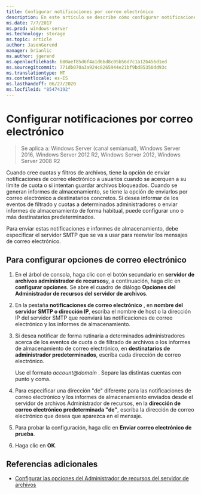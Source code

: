 ```yaml
---
title: Configurar notificaciones por correo electrónico
description: En este artículo se describe cómo configurar notificaciones por correo electrónico.
ms.date: 7/7/2017
ms.prod: windows-server
ms.technology: storage
ms.topic: article
author: JasonGerend
manager: brianlic
ms.author: jgerend
ms.openlocfilehash: b80aef85d6f4a1d6bd8c05b56d7c1a12b456d1ed
ms.sourcegitcommit: 771db070a3a924c8265944e21bf9bd85350dd93c
ms.translationtype: MT
ms.contentlocale: es-ES
ms.lasthandoff: 06/27/2020
ms.locfileid: "85474192"
---
```

# <a name="configure-e-mail-notifications"></a>Configurar notificaciones por correo electrónico

> Se aplica a: Windows Server (canal semianual), Windows Server 2016, Windows Server 2012 R2, Windows Server 2012, Windows Server 2008 R2

Cuando cree cuotas y filtros de archivos, tiene la opción de enviar notificaciones de correo electrónico a usuarios cuando se acerquen a su límite de cuota o si intentan guardar archivos bloqueados. Cuando se generan informes de almacenamiento, se tiene la opción de enviarlos por correo electrónico a destinatarios concretos. Si desea informar de los eventos de filtrado y cuotas a determinados administradores o enviar informes de almacenamiento de forma habitual, puede configurar uno o más destinatarios predeterminados.

Para enviar estas notificaciones e informes de almacenamiento, debe especificar el servidor SMTP que se va a usar para reenviar los mensajes de correo electrónico.

## <a name="to-configure-e-mail-options"></a>Para configurar opciones de correo electrónico

1. En el árbol de consola, haga clic con el botón secundario en **servidor de archivos administrador de recursos**y, a continuación, haga clic en **configurar opciones**. Se abre el cuadro de diálogo **Opciones del Administrador de recursos del servidor de archivos**.

2. En la pestaña **notificaciones de correo electrónico** , en **nombre del servidor SMTP o dirección IP**, escriba el nombre de host o la dirección IP del servidor SMTP que reenviará las notificaciones de correo electrónico y los informes de almacenamiento.

3. Si desea notificar de forma rutinaria a determinados administradores acerca de los eventos de cuota o de filtrado de archivos o los informes de almacenamiento de correo electrónico, en **destinatarios de administrador predeterminados**, escriba cada dirección de correo electrónico.

   Use el formato <em>account@domain</em> . Separe las distintas cuentas con punto y coma.

4. Para especificar una dirección "de" diferente para las notificaciones de correo electrónico y los informes de almacenamiento enviados desde el servidor de archivos Administrador de recursos, en la **dirección de correo electrónico predeterminada "de"**, escriba la dirección de correo electrónico que desea que aparezca en el mensaje.

5. Para probar la configuración, haga clic en **Enviar correo electrónico de prueba**.

6. Haga clic en **OK**.


## <a name="additional-references"></a>Referencias adicionales

-   [Configurar las opciones del Administrador de recursos del servidor de archivos](setting-file-server-resource-manager-options.md)